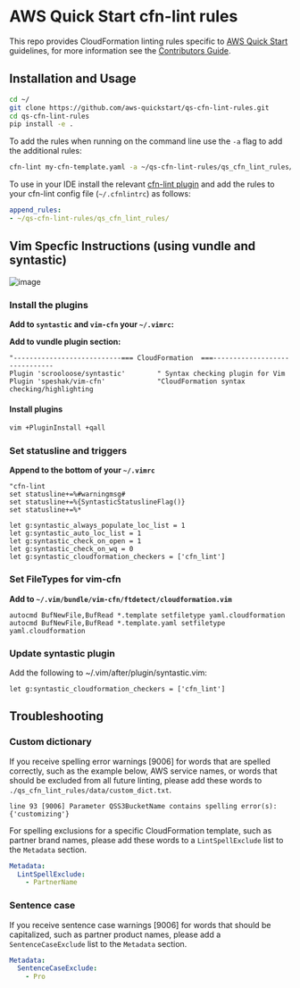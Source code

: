 # AWS Quick Start cfn-lint rules

This repo provides CloudFormation linting rules specific to [AWS Quick Start](https://aws.amazon.com/quickstart/)
guidelines, for more information see the [Contributors Guide](https://aws-quickstart.github.io).

## Installation and Usage

```bash
cd ~/
git clone https://github.com/aws-quickstart/qs-cfn-lint-rules.git
cd qs-cfn-lint-rules
pip install -e .
```

To add the rules when running on the command line use the `-a` flag to add the additional rules:

```bash
cfn-lint my-cfn-template.yaml -a ~/qs-cfn-lint-rules/qs_cfn_lint_rules/
```

To use in your IDE install the relevant
[cfn-lint plugin](https://github.com/aws-cloudformation/cfn-python-lint#editor-plugins) and add the rules to your
cfn-lint config file (`~/.cfnlintrc`) as follows:

```yaml
append_rules:
- ~/qs-cfn-lint-rules/qs_cfn_lint_rules/
```

## Vim Specfic Instructions (using vundle and syntastic)

![image](https://user-images.githubusercontent.com/5912128/55508631-22366880-560f-11e9-867f-baa516712f63.png)

### Install the plugins

**Add to `syntastic` and `vim-cfn` your `~/.vimrc`:**

__Add to vundle plugin section:__

```vim
"---------------------------=== CloudFormation  ===------------------------------
Plugin 'scrooloose/syntastic'        " Syntax checking plugin for Vim
Plugin 'speshak/vim-cfn'             "CloudFormation syntax checking/highlighting
```

#### Install plugins

```bash
vim +PluginInstall +qall
```

### Set statusline and triggers

**Append to the bottom of your `~/.vimrc`**

```vim
"cfn-lint
set statusline+=%#warningmsg#
set statusline+=%{SyntasticStatuslineFlag()}
set statusline+=%*

let g:syntastic_always_populate_loc_list = 1
let g:syntastic_auto_loc_list = 1
let g:syntastic_check_on_open = 1
let g:syntastic_check_on_wq = 0
let g:syntastic_cloudformation_checkers = ['cfn_lint']
```

### Set FileTypes for vim-cfn

**Add to `~/.vim/bundle/vim-cfn/ftdetect/cloudformation.vim`**

```vim
autocmd BufNewFile,BufRead *.template setfiletype yaml.cloudformation
autocmd BufNewFile,BufRead *.template.yaml setfiletype yaml.cloudformation
```

### Update syntastic plugin

Add the following to ~/.vim/after/plugin/syntastic.vim:

```vim
let g:syntastic_cloudformation_checkers = ['cfn_lint']
```

## Troubleshooting

### Custom dictionary

If you receive spelling error warnings [9006] for words that are spelled correctly, such as the example below, AWS service names, or words that should be excluded from all future linting, please add these words to `./qs_cfn_lint_rules/data/custom_dict.txt`.

```text
line 93 [9006] Parameter QSS3BucketName contains spelling error(s):
{'customizing'}
```

For spelling exclusions for a specific CloudFormation template, such as partner brand names, please add these words to a `LintSpellExclude` list to the `Metadata` section.

```yaml
Metadata:
  LintSpellExclude:
    - PartnerName
```

### Sentence case

If you receive sentence case warnings [9006] for words that should be capitalized, such as partner product names, please add a `SentenceCaseExclude` list to the `Metadata` section.

```yaml
Metadata:
  SentenceCaseExclude:
    - Pro
```
